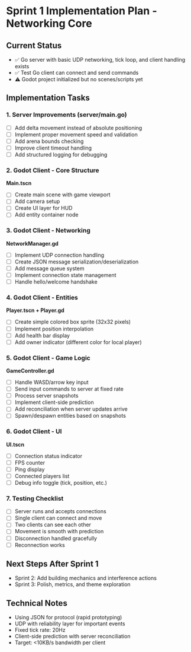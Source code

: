 # Sprint 1 Implementation Plan - Networking Core

## Current Status
- ✅ Go server with basic UDP networking, tick loop, and client handling exists
- ✅ Test Go client can connect and send commands
- ⚠️ Godot project initialized but no scenes/scripts yet

## Implementation Tasks

### 1. Server Improvements (server/main.go)
- [ ] Add delta movement instead of absolute positioning
- [ ] Implement proper movement speed and validation
- [ ] Add arena bounds checking
- [ ] Improve client timeout handling
- [ ] Add structured logging for debugging

### 2. Godot Client - Core Structure
**Main.tscn**
- [ ] Create main scene with game viewport
- [ ] Add camera setup
- [ ] Create UI layer for HUD
- [ ] Add entity container node

### 3. Godot Client - Networking
**NetworkManager.gd**
- [ ] Implement UDP connection handling
- [ ] Create JSON message serialization/deserialization
- [ ] Add message queue system
- [ ] Implement connection state management
- [ ] Handle hello/welcome handshake

### 4. Godot Client - Entities
**Player.tscn + Player.gd**
- [ ] Create simple colored box sprite (32x32 pixels)
- [ ] Implement position interpolation
- [ ] Add health bar display
- [ ] Add owner indicator (different color for local player)

### 5. Godot Client - Game Logic
**GameController.gd**
- [ ] Handle WASD/arrow key input
- [ ] Send input commands to server at fixed rate
- [ ] Process server snapshots
- [ ] Implement client-side prediction
- [ ] Add reconciliation when server updates arrive
- [ ] Spawn/despawn entities based on snapshots

### 6. Godot Client - UI
**UI.tscn**
- [ ] Connection status indicator
- [ ] FPS counter
- [ ] Ping display
- [ ] Connected players list
- [ ] Debug info toggle (tick, position, etc.)

### 7. Testing Checklist
- [ ] Server runs and accepts connections
- [ ] Single client can connect and move
- [ ] Two clients can see each other
- [ ] Movement is smooth with prediction
- [ ] Disconnection handled gracefully
- [ ] Reconnection works

## Next Steps After Sprint 1
- Sprint 2: Add building mechanics and interference actions
- Sprint 3: Polish, metrics, and theme exploration

## Technical Notes
- Using JSON for protocol (rapid prototyping)
- UDP with reliability layer for important events
- Fixed tick rate: 20Hz
- Client-side prediction with server reconciliation
- Target: <10KB/s bandwidth per client